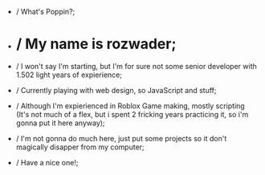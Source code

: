 - / What's Poppin?;
- # / My name is rozwader;
- / I won't say I'm starting, but I'm for sure not some senior developer with 1.502 light years of expierience;
- / Currently playing with web design, so JavaScript and stuff;
- / Although I'm expierienced in Roblox Game making, mostly scripting (It's not much of a flex, but i spent 2 fricking years practicing it, so i'm gonna put it here anyway);

- / I'm not gonna do much here, just put some projects so it don't magically disapper from my computer;
- / Have a nice one!;
